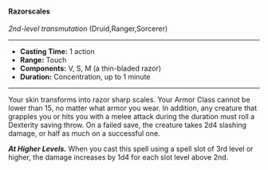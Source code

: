 #### Razorscales
*2nd-level transmutation* (Druid,Ranger,Sorcerer)
___
- **Casting Time:** 1 action
- **Range:** Touch
- **Components:** V, S, M (a thin-bladed razor)
- **Duration:** Concentration, up to 1 minute
---
Your skin transforms into razor sharp scales. Your
Armor Class cannot be lower than 15, no matter
what armor you wear. In addition, any creature that
grapples you or hits you with a melee attack during
the duration must roll a Dexterity saving throw. On
a failed save, the creature takes 2d4 slashing
damage, or half as much on a successful one.

***At Higher Levels.***  When you cast this spell using
a spell slot of 3rd level or higher, the damage
increases by 1d4 for each slot level above 2nd.
